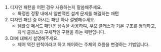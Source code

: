 1. 디자인 패턴을 어떤 경우 사용하는지 말씀해주세요.
    - 특정한 정황 내에서 일반적인 설계 문제를 해결하는 패턴
2. 디자인 패턴 중 아시는 패턴 하나 설명해주세요.
    - 템플릿 메서드 패턴은 상속을 사용하여, 부모 클래스가 기본 구조를 정의하고, 자식 클래스가 구체적인 구현을 하는 패턴입니다.
3. DI에 대해서 설명해주세요.
    - 제어 역전 원칙이라고 하고 제어하는 주체의 흐름을 변경하는 기법입니다.
